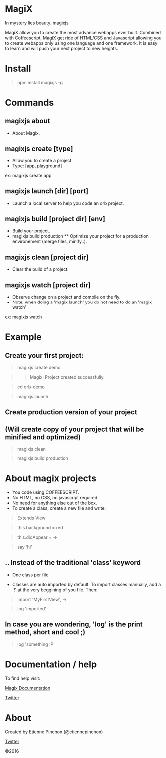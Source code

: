 # MagiX

In mystery lies beauty. 
[magixjs](https://magixjs.com)

MagiX allow you to create the most advance webapps ever built.
Combined with Coffeescript, MagiX get ride of HTML/CSS and Javascript allowing you to create webapps only using one language and one framework. It is easy to learn and will push your next project to new heights.

# Install

> npm install magixjs -g

# Commands

## magixjs about

* About Magix.

## magixjs create [type]

* Allow you to create a project.
* Type: [app, playground]

ex: magixjs create app

## magixjs launch [dir] [port]

* Launch a local server to help you code an orb project.

## magixjs build [project dir] [env]

* Build your project.
* magixjs build production
** Optimize your project for a production environement (merge files, minify..).

## magixjs clean [project dir]

* Clear the build of a project.

## magixjs watch [project dir]

* Observe change on a project and compile on the fly.
* Note: when doing a 'magix launch' you do not need to do an 'magix watch'

ex: magixjs watch


# Example

## Create your first project:

> magixjs create demo

> > Magix: Project created successfully.

> cd orb-demo

> magixjs launch

## Create production version of your project
## (Will create copy of your project that will be minified and optimized)

> magixjs clean

> magixjs build production

# About magix projects

* You code using COFFEESCRIPT.
* No HTML, no CSS, no javascript required.
* No need for anything else out of the box.
* To create a class, create a new file and write: 

> Extends View

> this.background = red

> this.didAppear = ->

> 	say 'hi'

## .. Instead of the traditional 'class' keyword

* One class per file

* Classes are auto imported by default. 
To import classes manually, add a '!' at the very beggining of you file.
Then:
> Import 'MyFirstView', ->

> log 'imported'

## In case you are wondering, 'log' is the print method, short and cool ;)

> log 'something :P'

# Documentation / help

To find help visit:

[Magix Documentation](https://magixjs.com/learn)

[Twitter](https://twitter.com/magixjs)

# About
Created by Etienne Pinchon (@etiennepinchon)

[Twitter](https://twitter.com/etiennepinchon)

©2016